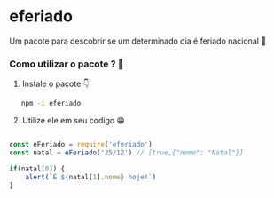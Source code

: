 # eferiado
Um pacote para descobrir se um determinado dia é feriado nacional 📅

### Como utilizar o pacote ? 📝

1. Instale o pacote 👇

```sh
   npm -i eferiado
   ```

2. Utilize ele em seu codigo 😁

```js

const eFeriado = require('eferiado')
const natal = eFeriado('25/12') // [true,{"nome": "Natal"}]

if(natal[0]) {
    alert(`É ${natal[1].nome} hoje!`)
}

```